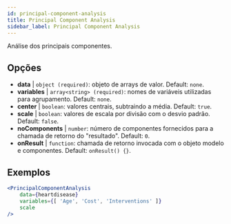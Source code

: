 ```yaml
---
id: principal-component-analysis
title: Principal Component Analysis
sidebar_label: Principal Component Analysis
---
```


Análise dos principais componentes.

## Opções

* __data__ | `object (required)`: objeto de arrays de valor. Default: `none`.
* __variables__ | `array<string> (required)`: nomes de variáveis utilizadas para agrupamento. Default: `none`.
* __center__ | `boolean`: valores centrais, subtraindo a média. Default: `true`.
* __scale__ | `boolean`: valores de escala por divisão com o desvio padrão. Default: `false`.
* __noComponents__ | `number`: número de componentes fornecidos para a chamada de retorno do "resultado". Default: `0`.
* __onResult__ | `function`: chamada de retorno invocada com o objeto modelo e componentes. Default: `onResult() {}`.


## Exemplos

```jsx live
<PrincipalComponentAnalysis 
    data={heartdisease} 
    variables={[ 'Age', 'Cost', 'Interventions' ]}
    scale
/>
```

